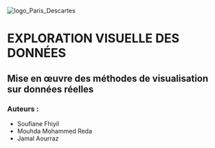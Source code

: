 ![logo_Paris_Descartes](https://upload.wikimedia.org/wikipedia/fr/d/de/Logo_Paris_Descartes.png)
# EXPLORATION VISUELLE DES DONNÉES


##  Mise en œuvre des méthodes de visualisation sur données réelles



### Auteurs :
*  Soufiane Fhiyil
*  Mouhda Mohammed Reda
*  Jamal Aourraz
